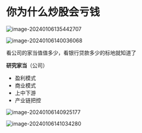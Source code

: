 # 你为什么炒股会亏钱



![image-20240106135442707](https://gitee.com/DiaoYangcao/md/raw/master/images/image-20240106135442707.png)





![image-20240106140036068](https://gitee.com/DiaoYangcao/md/raw/master/images/image-20240106140036068.png)

看公司的家当值值多少，看银行贷款多少的标地就知道了

**研究家当**（公司）

- 盈利模式
- 商业模式
- 上中下游
- 产业链把控





![image-20240106140925177](https://gitee.com/DiaoYangcao/md/raw/master/images/image-20240106140925177.png)



![image-20240106141034280](https://gitee.com/DiaoYangcao/md/raw/master/images/image-20240106141034280.png)